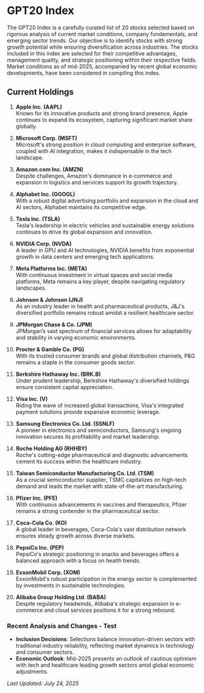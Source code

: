 # GPT20 Index

The GPT20 Index is a carefully curated list of 20 stocks selected based on rigorous analysis of current market conditions, company fundamentals, and emerging sector trends. Our objective is to identify stocks with strong growth potential while ensuring diversification across industries. The stocks included in this index are selected for their competitive advantages, management quality, and strategic positioning within their respective fields. Market conditions as of mid-2025, accompanied by recent global economic developments, have been considered in compiling this index.

## Current Holdings

1. **Apple Inc. (AAPL)**  
   Known for its innovative products and strong brand presence, Apple continues to expand its ecosystem, capturing significant market share globally.

2. **Microsoft Corp. (MSFT)**  
   Microsoft's strong position in cloud computing and enterprise software, coupled with AI integration, makes it indispensable in the tech landscape.

3. **Amazon.com Inc. (AMZN)**  
   Despite challenges, Amazon's dominance in e-commerce and expansion in logistics and services support its growth trajectory.

4. **Alphabet Inc. (GOOGL)**  
   With a robust digital advertising portfolio and expansion in the cloud and AI sectors, Alphabet maintains its competitive edge.

5. **Tesla Inc. (TSLA)**  
   Tesla's leadership in electric vehicles and sustainable energy solutions continues to drive its global expansion and innovation.

6. **NVIDIA Corp. (NVDA)**  
   A leader in GPU and AI technologies, NVIDIA benefits from exponential growth in data centers and emerging tech applications.

7. **Meta Platforms Inc. (META)**  
   With continuous investment in virtual spaces and social media platforms, Meta remains a key player, despite navigating regulatory landscapes.

8. **Johnson & Johnson (JNJ)**  
   As an industry leader in health and pharmaceutical products, J&J's diversified portfolio remains robust amidst a resilient healthcare sector.

9. **JPMorgan Chase & Co. (JPM)**  
   JPMorgan’s vast spectrum of financial services allows for adaptability and stability in varying economic environments.

10. **Procter & Gamble Co. (PG)**  
    With its trusted consumer brands and global distribution channels, P&G remains a staple in the consumer goods sector.

11. **Berkshire Hathaway Inc. (BRK.B)**  
    Under prudent leadership, Berkshire Hathaway's diversified holdings ensure consistent capital appreciation.

12. **Visa Inc. (V)**  
    Riding the wave of increased global transactions, Visa's integrated payment solutions provide expansive economic leverage.

13. **Samsung Electronics Co. Ltd. (SSNLF)**  
    A pioneer in electronics and semiconductors, Samsung's ongoing innovation secures its profitability and market leadership.

14. **Roche Holding AG (RHHBY)**  
    Roche's cutting-edge pharmaceutical and diagnostic advancements cement its success within the healthcare industry.

15. **Taiwan Semiconductor Manufacturing Co. Ltd. (TSM)**  
    As a crucial semiconductor supplier, TSMC capitalizes on high-tech demand and leads the market with state-of-the-art manufacturing.

16. **Pfizer Inc. (PFE)**  
    With continuous advancements in vaccines and therapeutics, Pfizer remains a strong contender in the pharmaceutical sector.

17. **Coca-Cola Co. (KO)**  
    A global leader in beverages, Coca-Cola's vast distribution network ensures steady growth across diverse markets.

18. **PepsiCo Inc. (PEP)**  
    PepsiCo's strategic positioning in snacks and beverages offers a balanced approach with a focus on health trends.

19. **ExxonMobil Corp. (XOM)**  
    ExxonMobil's robust participation in the energy sector is complemented by investments in sustainable technologies.

20. **Alibaba Group Holding Ltd. (BABA)**  
    Despite regulatory headwinds, Alibaba's strategic expansion in e-commerce and cloud services positions it for a strong rebound.

### Recent Analysis and Changes - Test
- **Inclusion Decisions**: Selections balance innovation-driven sectors with traditional industry reliability, reflecting market dynamics in technology and consumer sectors.
- **Economic Outlook**: Mid-2025 presents an outlook of cautious optimism with tech and healthcare leading growth sectors amid global economic adjustments.

_Last Updated: July 24, 2025_
